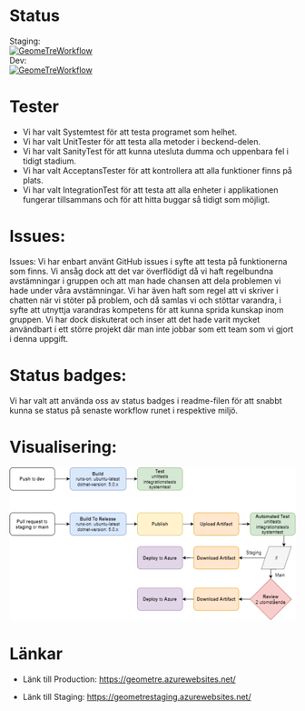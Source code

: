 # Status
Staging:  
[![GeomeTreWorkflow](https://github.com/Grupp3Net20D/GeometryASPnet/actions/workflows/dotnet.yml/badge.svg?branch=staging)](https://github.com/Grupp3Net20D/GeometryASPnet/actions/workflows/dotnet.yml)  
Dev:  
[![GeomeTreWorkflow](https://github.com/Grupp3Net20D/GeometryASPnet/actions/workflows/dotnet.yml/badge.svg?branch=dev)](https://github.com/Grupp3Net20D/GeometryASPnet/actions/workflows/dotnet.yml)  

# Tester
* Vi har valt Systemtest för att testa programet som helhet.
* Vi har valt UnitTester för att testa alla metoder i beckend-delen.
* Vi har valt SanityTest för att kunna utesluta dumma och uppenbara fel i tidigt stadium.
* Vi har valt AcceptansTester för att kontrollera att alla funktioner finns på plats.
* Vi har valt IntegrationTest för att testa att alla enheter i applikationen fungerar tillsammans och för att hitta buggar så tidigt som möjligt.

# Issues:  
Issues: Vi har enbart använt GitHub issues i syfte att testa på funktionerna som finns. Vi ansåg dock att det var överflödigt då vi haft regelbundna avstämningar i gruppen och att man hade chansen att dela problemen vi hade under våra avstämningar. Vi har även haft som regel att vi skriver i chatten när vi stöter på problem, och då samlas vi och stöttar varandra, i syfte att utnyttja varandras kompetens för att kunna sprida kunskap inom gruppen. 
Vi har dock diskuterat och inser att det hade varit mycket användbart i ett större projekt där man inte jobbar som ett team som vi gjort i denna uppgift. 

# Status badges:  
Vi har valt att använda oss av status badges i readme-filen för att snabbt kunna se status på senaste workflow runet i respektive miljö.

# Visualisering:
![WorkFlowDiagram.drawio](Visualisering.drawio.png)

# Länkar
* Länk till Production:
https://geometre.azurewebsites.net/

* Länk till Staging:
https://geometrestaging.azurewebsites.net/
